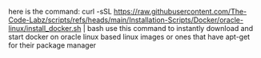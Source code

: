here is the command: 
curl -sSL https://raw.githubusercontent.com/The-Code-Labz/scripts/refs/heads/main/Installation-Scripts/Docker/oracle-linux/install_docker.sh | bash
use this command to instantly download and start docker on oracle linux based linux images or ones that have apt-get for their package manager 